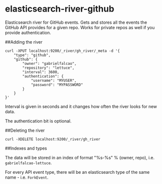 elasticsearch-river-github
==========================

Elasticsearch river for GitHub events. Gets and stores all the events the GitHub API
provides for a given repo. Works for private repos as well if you provide authentication.

##Adding the river

```
curl -XPUT localhost:9200/_river/gh_river/_meta -d '{
    "type": "github",
    "github": {
        "owner": "gabrielfalcao",
        "repository": "lettuce",
        "interval": 3600,
        "authentication": {
            "username": "MYUSER",
            "password": "MYPASSWORD"
        }
    }
}'
```

Interval is given in seconds and it changes how often the river looks for new data.

The authentication bit is optional.

##Deleting the river

```
curl -XDELETE localhost:9200/_river/gh_river
```

##Indexes and types

The data will be stored in an index of format "%s-%s" % (owner, repo), i.e.
`gabrielfalcao-lettuce`.

For every API event type, there will be an elasticsearch type of the same name -
i.e. `ForkEvent`.
